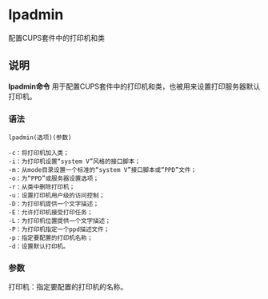 lpadmin
===

配置CUPS套件中的打印机和类

## 说明

**lpadmin命令** 用于配置CUPS套件中的打印机和类，也被用来设置打印服务器默认打印机。

### 语法  

```
lpadmin(选项)(参数)
```

  

```
-c：将打印机加入类；
-i：为打印机设置“system V”风格的接口脚本；
-m：从mode目录设置一个标准的“system V”接口脚本或“PPD”文件；
-o：为“PPD”或服务器设置选项；
-r：从类中删除打印机；
-u：设置打印机用户级的访问控制；
-D：为打印机提供一个文字描述；
-E：允许打印机接受打印任务；
-L：为打印机位置提供一个文字描述；
-P：为打印机指定一个ppd描述文件；
-p：指定要配置的打印机名称；
-d：设置默认打印机。
```

### 参数  

打印机：指定要配置的打印机的名称。


